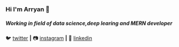 ### Hi I'm Arryan 👋

##### Working in field of data science,deep learing and MERN developer


🐦 [twitter][twitter] **|** 
📷 [instagram][instagram] **|** 
👔 [linkedin][linkedin]


[twitter]: https://twitter.com/2Arryan
[instagram]: https://www.instagram.com/arryan_999/
[linkedin]: https://www.linkedin.com/in/arryan-sinha-b70aa3147/

